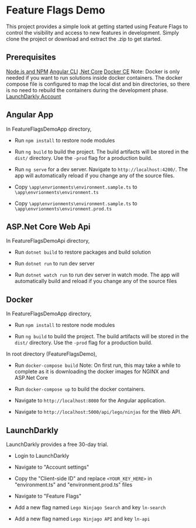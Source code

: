 # Feature Flags Demo
This project provides a simple look at getting started using Feature Flags to control the visibility and access to new features in development. Simply clone the project or download and extract the .zip to get started.

## Prerequisites
[Node.js and NPM](https://nodejs.org)
[Angular CLI](https://github.com/angular/angular-cli)
[.Net Core](https://www.microsoft.com/net/core)
[Docker CE](http://docker.com) 
Note: Docker is only needed if you want to run solutions inside docker containers. The docker compose file is configured to map the local dist and bin directories, so there is no need to rebuild the containers during the development phase.
[LaunchDarkly Account](https://launchdarkly.com)

## Angular App
In FeatureFlagsDemoApp directory,

- Run `npm install` to restore node modules

- Run `ng build` to build the project. The build artifacts will be stored in the `dist/` directory. Use the `-prod` flag for a production build.

- Run `ng serve` for a dev server. Navigate to `http://localhost:4200/`. The app will automatically reload if you change any of the source files.

- Copy `\app\envrionments\environment.sample.ts` to `\app\envrionments\environment.ts`

- Copy `\app\envrionments\environment.sample.ts` to `\app\envrionments\environment.prod.ts`

## ASP.Net Core Web Api
In FeatureFlagsDemoApi directory,

- Run `dotnet build` to restore packages and build solution

- Run `dotnet run` to run dev server

- Run `dotnet watch run` to run dev server in watch mode. The app will automatically build and reload if you change any of the source files

## Docker
In FeatureFlagsDemoApp directory,

- Run `npm install` to restore node modules

- Run `ng build` to build the project. The build artifacts will be stored in the `dist/` directory. Use the `-prod` flag for a production build.


In root directory (FeatureFlagsDemo),

- Run `docker-compose build`
Note: On first run, this may take a while to complete as it is downloading the docker images for NGINX and ASP.Net Core

- Run `docker-compose up` to build the docker containers.

- Navigate to `http://localhost:8080` for the Angular application.

- Navigate to `http://localhost:5000/api/lego/ninjas` for the Web API.

## LaunchDarkly
LaunchDarkly provides a free 30-day trial.

- Login to LaunchDarkly

- Navigate to "Account settings"

- Copy the "Client-side ID" and replace `<YOUR_KEY_HERE>` in "environment.ts" and "environment.prod.ts" files

- Navigate to "Feature Flags"

- Add a new flag named `Lego Ninjago Search` and key `ln-search`

- Add a new flag named `Lego Ninjago API` and key `ln-api`